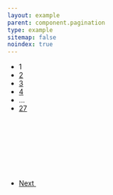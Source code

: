 ```yaml
---
layout: example
parent: component.pagination
type: example
sitemap: false
noindex: true
---
```


<nav class="ds_pagination" aria-label="Search result pages">
    <ul class="ds_pagination__list">
        <li class="ds_pagination__item" aria-current="page">
            <span class="ds_pagination__link  ds_current">1</span>
        </li>
        <li class="ds_pagination__item">
            <a class="ds_pagination__link" href="#">
                <span class="ds_pagination__link-label">2</span>
            </a>
        </li>
        <li class="ds_pagination__item">
            <a class="ds_pagination__link" href="#">
                <span class="ds_pagination__link-label">3</span>
            </a>
        </li>
        <li class="ds_pagination__item">
            <a class="ds_pagination__link" href="#">
                <span class="ds_pagination__link-label">4</span>
            </a>
        </li>
        <li class="ds_pagination__item" aria-hidden="true">
            <span class="ds_pagination__link  ds_pagination__link--ellipsis">&hellip;</span>
        </li>
        <li class="ds_pagination__item">
            <a class="ds_pagination__link" href="#">
                <span class="ds_pagination__link-label">27</span>
            </a>
        </li>
        <li class="ds_pagination__item">
            <a class="ds_pagination__link  ds_pagination__link--text  ds_pagination__link--icon" href="#">
                <span class="ds_pagination__link-label">Next</span>
                <svg class="ds_icon" aria-hidden="true" role="img">
                    <use href="/assets/images/icons/icons.stack.svg#chevron_right"></use>
                </svg>
            </a>
        </li>
    </ul>
</nav>

